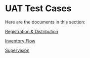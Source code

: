 # UAT Test Cases

Here are the documents in this section:

[Registration & Distribution](registration-and-distribution.md)

[Inventory Flow](inventory-flow.md)

[Supervision](supervision.md)
